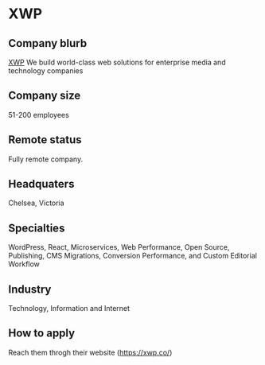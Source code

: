# XWP

## Company blurb

[XWP](https://xwp.co/) We build world-class web solutions for enterprise media and technology companies

## Company size

51-200 employees

## Remote status

Fully remote company.

## Headquaters
Chelsea, Victoria

## Specialties
WordPress, React, Microservices, Web Performance, Open Source, Publishing, CMS Migrations, Conversion Performance, and Custom Editorial Workflow

## Industry

Technology, Information and Internet

## How to apply

Reach them throgh their website (https://xwp.co/)
